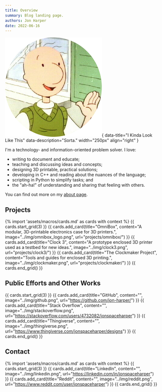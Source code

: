 ```yaml
---
title: Overview
summary: Blog landing page.
authors: Jon Harper
date: 2022-06-16
---
```


![What I May or May Not Look Like](img/doug.png){ data-title="I Kinda Look Like This" data-description="Sorta." width="250px" align="right" }

I'm a technology- and information-oriented problem solver. I love:

- writing to document and educate;
- teaching and discussing ideas and concepts;
- designing 3D printable, practical solutions;
- developing in C++ and reading about the nuances of the language;
- scripting in Python to simplify tasks; and
- the "ah-ha!" of understanding and sharing that feeling with others.

You can find out more on my [about page](about.md).

## Projects

{% import 'assets/macros/cards.md' as cards with context %}
{{ cards.start_grid(3) }}
{{ cards.add_card(title="OmniBox", content="A modular, 3D-printable electronics case for 3D printers.", image="../img/omnibox_logo.png", url="projects/omnibox/") }}
{{ cards.add_card(title="Clock 3", content="A prototype enclosed 3D printer used as a testbed for new ideas.", image="../img/clock3.png", url="projects/clock3/") }}
{{ cards.add_card(title="The Clockmaker Project", content="Tools and guides for enclosed 3D printing.", image="../img/clockmaker.png", url="projects/clockmaker/") }}
{{ cards.end_grid() }}

## Public Efforts and Other Works

{{ cards.start_grid(3) }}
{{ cards.add_card(title="GitHub", content="", image="../img/github.png", url="https://github.com/jon-harper/") }}
{{ cards.add_card(title="Stack Overflow", content="", image="../img/stackoverflow.png", url="https://stackoverflow.com/users/4732082/jonspaceharper") }}
{{ cards.add_card(title="Thingiverse", content="", image="../img/thingiverse.png", url="https://www.thingiverse.com/jonspaceharper/designs") }}
{{ cards.end_grid() }}

## Contact

{% import 'assets/macros/cards.md' as cards with context %}
{{ cards.start_grid(3) }}
{{ cards.add_card(title="LinkedIn", content="", image="../img/linkedin.png", url="https://linkedin.com/in/jonspaceharper") }}
{{ cards.add_card(title="Reddit", content="", image="../img/reddit.png", url="https://www.reddit.com/user/jonspaceharper") }}
{{ cards.end_grid() }}
